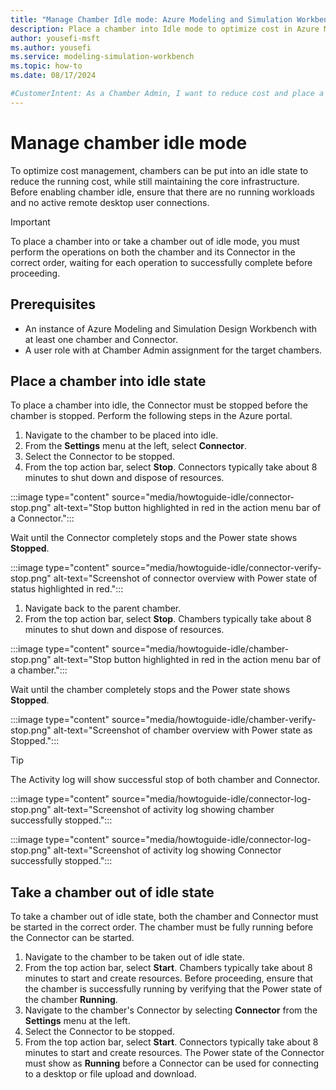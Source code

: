 ```yaml
---
title: "Manage Chamber Idle mode: Azure Modeling and Simulation Workbench"
description: Place a chamber into Idle mode to optimize cost in Azure Modeling and Simulation Workbench.
author: yousefi-msft
ms.author: yousefi
ms.service: modeling-simulation-workbench
ms.topic: how-to
ms.date: 08/17/2024

#CustomerIntent: As a Chamber Admin, I want to reduce cost and place a chamber into Idle mode.
---
```

# Manage chamber idle mode

To optimize cost management, chambers can be put into an idle state to reduce the running cost, while still maintaining the core infrastructure. Before enabling chamber idle, ensure that there are no running workloads and no active remote desktop user connections.

> [!IMPORTANT]
> To place a chamber into or take a chamber out of idle mode, you must perform the operations on both the chamber and its Connector in the correct order, waiting for each operation to successfully complete before proceeding.

## Prerequisites

* An instance of Azure Modeling and Simulation Design Workbench with at least one chamber and Connector.
* A user role with at Chamber Admin assignment for the target chambers.

## Place a chamber into idle state

To place a chamber into idle, the Connector must be stopped before the chamber is stopped. Perform the following steps in the Azure portal.

1. Navigate to the chamber to be placed into idle.
1. From the **Settings** menu at the left, select **Connector**.
1. Select the Connector to be stopped.
1. From the top action bar, select **Stop**. Connectors typically take about 8 minutes to shut down and dispose of resources.

:::image type="content" source="media/howtoguide-idle/connector-stop.png" alt-text="Stop button highlighted in red in the action menu bar of a Connector.":::

Wait until the Connector completely stops and the Power state shows **Stopped**.

:::image type="content" source="media/howtoguide-idle/connector-verify-stop.png" alt-text="Screenshot of connector overview with Power state of status highlighted in red.":::

1. Navigate back to the parent chamber.
1. From the top action bar, select **Stop**. Chambers typically take about 8 minutes to shut down and dispose of resources.

:::image type="content" source="media/howtoguide-idle/chamber-stop.png" alt-text="Stop button highlighted in red in the action menu bar of a chamber.":::

Wait until the chamber completely stops and the Power state shows **Stopped**.

:::image type="content" source="media/howtoguide-idle/chamber-verify-stop.png" alt-text="Screenshot of chamber overview with Power state as Stopped.":::

> [!TIP]
> The Activity log will show successful stop of both chamber and Connector.

:::image type="content" source="media/howtoguide-idle/connector-log-stop.png" alt-text="Screenshot of activity log showing chamber successfully stopped.":::

:::image type="content" source="media/howtoguide-idle/connector-log-stop.png" alt-text="Screenshot of activity log showing Connector successfully stopped.":::

## Take a chamber out of idle state

To take a chamber out of idle state, both the chamber and Connector must be started in the correct order. The chamber must be fully running before the Connector can be started.

1. Navigate to the chamber to be taken out of idle state.
1. From the top action bar, select **Start**. Chambers typically take about 8 minutes to start and create resources. Before proceeding, ensure that the chamber is successfully running by verifying that the Power state of the chamber **Running**.
1. Navigate to the chamber's Connector by selecting **Connector** from the **Settings** menu at the left.
1. Select the Connector to be stopped.
1. From the top action bar, select **Start**. Connectors typically take about 8 minutes to start and create resources. The Power state of the Connector must show as **Running** before a Connector can be used for connecting to a desktop or file upload and download.
